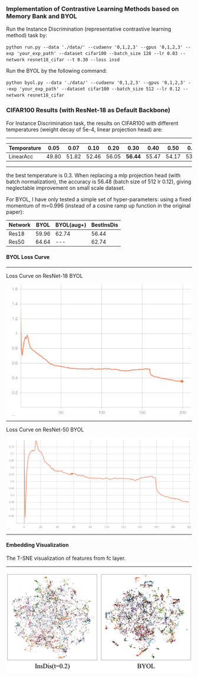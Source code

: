 ### Implementation of Contrastive Learning Methods based on Memory Bank and BYOL
Run the Instance Discrimination (representative contrastive learning method) task by:
 
`python run.py --data './data/' --cudaenv '0,1,2,3' --gpus '0,1,2,3' --exp 'your_exp_path' --dataset cifar100 --batch_size 128 --lr 0.03 --network resnet18_cifar --t 0.30 --loss insd`

Run the BYOL by the following command:
 
`python byol.py --data './data/' --cudaenv '0,1,2,3' --gpus '0,1,2,3' --exp 'your_exp_path' --dataset cifar100 --batch_size 512 --lr 0.12 --network resnet18_cifar`

### CIFAR100 Results (with ResNet-18 as Default Backbone)
For Instance Discrimination task, the results on CIFAR100 with different temperatures (weight decay of 5e-4, linear projection head) are:

--------

Temporature  | 0.05 | 0.07 | 0.10|0.20|0.30|0.40|0.50|0.60|0.70|0.80|
--------- | --------| --- | --- | --- | --- | --- | --- | --- | --- | --- |
LinearAcc |49.80|51.82|52.46|56.05|**56.44**|55.47|54.17|53.05|50.99|50.08|

-------
the best temperature is 0.3. When replacing a mlp projection head (with batch normalization), the accuracy is 56.48 (batch size of 512 lr 0.12), giving neglectable improvement on small scale dataset.

For BYOL, I have only tested a simple set of hyper-parameters: using a fixed momentum of m=0.996 (instead of a cosine ramp up function in the original paper):

|Network|BYOL|BYOL(aug+)|BestInsDis|
|----|----|----|----|
|Res18|59.96|62.74|56.44|
|Res50|64.64| --- |62.74|

#### BYOL Loss Curve
-----------------------------

<!-- ![BYOLCurve](img/ResNet18_cifar100BYOL.png) -->
Loss Curve on ResNet-18 BYOL
<div align=center><img src="img/ResNet18_cifar100BYOL.png" width = "500" alt="BYOL loss curve" align=center /></div>

-----------------

Loss Curve on ResNet-50 BYOL
<div align=center><img src="img/ResNet50_cifar100BYOL.png" width = "500" alt="BYOL loss curve" align=center /></div>

-----------------------------

#### Embedding Visualization

The T-SNE visualization of features from fc layer.

----------------------
<img src="img/compare.png" alt="BYOL loss curve" align=center />




